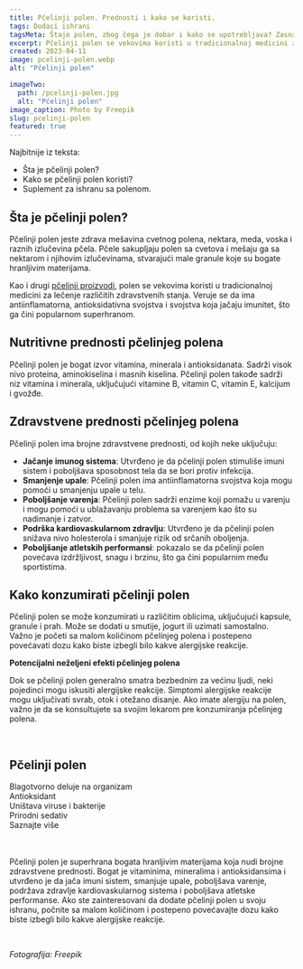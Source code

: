 ```yaml
---
title: Pčelinji polen. Prednosti i kako se koristi.
tags: Dodaci ishrani
tagsMeta: Štaje polen, zbog čega je dobar i kako se upotrebljava? Zasnajte kako se konzumnira pčelinji polen, , preporuke i mere opreza.
excerpt: Pčelinji polen se vekovima koristi u tradicionalnoj medicini za lečenje različitih zdravstvenih stanja.
created: 2023-04-11
image: pcelinji-polen.webp
alt: "Pčelinji polen"

imageTwo:
  path: /pcelinji-polen.jpg
  alt: "Pćelinji polen"
image_caption: Photo by Freepik
slug: pcelinji-polen
featured: true
---
```



<div class="text-component line-height-lg v-space-md">

<div class="tldr-box">
  <div class="tldr-box__content">
	<span class="text-base font-bold">Najbitnije iz teksta:</span>
    <ul class="list list--ul margin-top-sm margin-bottom-0">
      <li>Šta je pčelinji polen?</li>
      <li>Kako se pčelinji polen koristi?</li>
      <li>Suplement za ishranu sa polenom.</li>
		</ul>
  </div>
</div>

## Šta je pčelinji polen?

Pčelinji polen jeste zdrava mešavina cvetnog polena, nektara, meda, voska i raznih izlučevina pčela. Pčele sakupljaju polen sa cvetova i mešaju ga sa nektarom i njihovim izlučevinama, stvarajući male granule koje su bogate hranljivim materijama.

Kao i drugi [pčelinji proizvodi](/pcelinji-proizvodi/), polen se vekovima koristi u tradicionalnoj medicini za lečenje različitih zdravstvenih stanja. Veruje se da ima antiinflamatorna, antioksidativna svojstva i svojstva koja jačaju imunitet, što ga čini popularnom superhranom.

## Nutritivne prednosti pčelinjeg polena

Pčelinji polen je bogat izvor vitamina, minerala i antioksidanata. Sadrži visok nivo proteina, aminokiselina i masnih kiselina. Pčelinji polen takođe sadrži niz vitamina i minerala, uključujući vitamine B, vitamin C, vitamin E, kalcijum i gvožđe.

## Zdravstvene prednosti pčelinjeg polena

Pčelinji polen ima brojne zdravstvene prednosti, od kojih neke uključuju:

- **Jačanje imunog sistema**: Utvrđeno je da pčelinji polen stimuliše imuni sistem i poboljšava sposobnost tela da se bori protiv infekcija.
- **Smanjenje upale**: Pčelinji polen ima antiinflamatorna svojstva koja mogu pomoći u smanjenju upale u telu.
- **Poboljšanje varenja**: Pčelinji polen sadrži enzime koji pomažu u varenju i mogu pomoći u ublažavanju problema sa varenjem kao što su nadimanje i zatvor.
- **Podrška kardiovaskularnom zdravlju**: Utvrđeno je da pčelinji polen snižava nivo holesterola i smanjuje rizik od srčanih oboljenja.
- **Poboljšanje atletskih performansi**: pokazalo se da pčelinji polen povećava izdržljivost, snagu i brzinu, što ga čini popularnim među sportistima.

## Kako konzumirati pčelinji polen

Pčelinji polen se može konzumirati u različitim oblicima, uključujući kapsule, granule i prah. Može se dodati u smutije, jogurt ili uzimati samostalno. Važno je početi sa malom količinom pčelinjeg polena i postepeno povećavati dozu kako biste izbegli bilo kakve alergijske reakcije.

**Potencijalni neželjeni efekti pčelinjeg polena**

Dok se pčelinji polen generalno smatra bezbednim za većinu ljudi, neki pojedinci mogu iskusiti alergijske reakcije. Simptomi alergijske reakcije mogu uključivati svrab, otok i otežano disanje. Ako imate alergiju na polen, važno je da se konsultujete sa svojim lekarom pre konzumiranja pčelinjeg polena.



<br>

<div class="text-component__block padding-y-md padding-x-md radius-lg margin-top-md bg-white">
	<div class="grid gap-sm">
		<div class="col-4@md">
			<g-image class="" src="~/assets/img/forever_bee_pollen.webp" alt="Polen u kapsulama"></g-image>
		</div>
		<div class="col-8@md">
			<div class="flex flex-wrap gap-sm items-center">
				<div class="">
					<h2 class="text-lg">Pčelinji polen</h2>
				</div>
        <div class="grid margin-bottom-lg gap-xxs">
					<div class="flex items-center text-sm">
						<g-image style="width: auto !important;" class="margin-left-important" src="~/assets/img/check.svg"></g-image>
							Blagotvorno deluje na organizam
					</div>
          <div class="flex items-center text-sm">
						<g-image style="width: auto !important;" class="margin-left-important" src="~/assets/img/check.svg"></g-image>
						  Antioksidant
					</div>
          <div class="flex items-center text-sm">
						<g-image style="width: auto !important;" class="margin-left-important" src="~/assets/img/check.svg"></g-image>
						 Uništava viruse i bakterije
					</div>
           <div class="flex items-center text-sm">
						<g-image style="width: auto !important;" class="margin-left-important" src="~/assets/img/check.svg"></g-image>
						Prirodni sedativ
					</div>
        </div>
			</div>
			<div class="flex gap-md@sm gap-md flex-column flex-row@sm padding-top-lg justify-between@sm items-center">
				<g-link to="/pcelinji-proizvodi/pcelinji-polen/" class="kupiteCTA btn btn--primary flex-grow center-between@lg justify-center btn--md">
					Saznajte više
				</g-link>
				<g-image style="width: auto !important;" class="" src="~/assets/img/logo-futer.png"></g-image>
			</div>
		</div>
	</div>
</div>

<br>
<br>

Pčelinji polen je superhrana bogata hranljivim materijama koja nudi brojne zdravstvene prednosti. Bogat je vitaminima, mineralima i antioksidansima i utvrđeno je da jača imuni sistem, smanjuje upale, poboljšava varenje, podržava zdravlje kardiovaskularnog sistema i poboljšava atletske performanse. Ako ste zainteresovani da dodate pčelinji polen u svoju ishranu, počnite sa malom količinom i postepeno povećavajte dozu kako biste izbegli bilo kakve alergijske reakcije.


<br>

_Fotografija: Freepik_

</div>